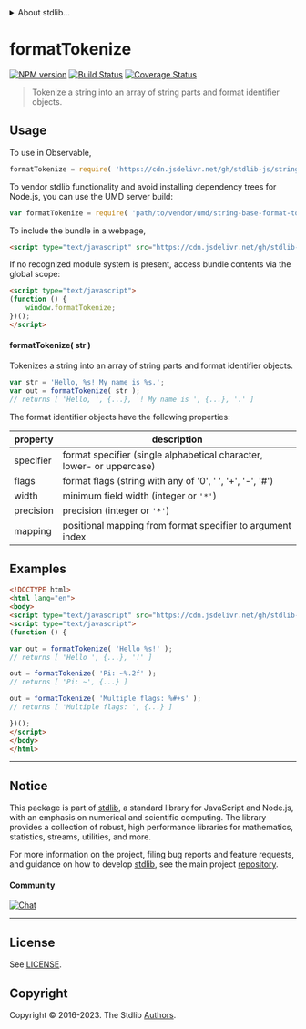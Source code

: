 <!--

@license Apache-2.0

Copyright (c) 2022 The Stdlib Authors.

Licensed under the Apache License, Version 2.0 (the "License");
you may not use this file except in compliance with the License.
You may obtain a copy of the License at

   http://www.apache.org/licenses/LICENSE-2.0

Unless required by applicable law or agreed to in writing, software
distributed under the License is distributed on an "AS IS" BASIS,
WITHOUT WARRANTIES OR CONDITIONS OF ANY KIND, either express or implied.
See the License for the specific language governing permissions and
limitations under the License.

-->


<details>
  <summary>
    About stdlib...
  </summary>
  <p>We believe in a future in which the web is a preferred environment for numerical computation. To help realize this future, we've built stdlib. stdlib is a standard library, with an emphasis on numerical and scientific computation, written in JavaScript (and C) for execution in browsers and in Node.js.</p>
  <p>The library is fully decomposable, being architected in such a way that you can swap out and mix and match APIs and functionality to cater to your exact preferences and use cases.</p>
  <p>When you use stdlib, you can be absolutely certain that you are using the most thorough, rigorous, well-written, studied, documented, tested, measured, and high-quality code out there.</p>
  <p>To join us in bringing numerical computing to the web, get started by checking us out on <a href="https://github.com/stdlib-js/stdlib">GitHub</a>, and please consider <a href="https://opencollective.com/stdlib">financially supporting stdlib</a>. We greatly appreciate your continued support!</p>
</details>

# formatTokenize

[![NPM version][npm-image]][npm-url] [![Build Status][test-image]][test-url] [![Coverage Status][coverage-image]][coverage-url] <!-- [![dependencies][dependencies-image]][dependencies-url] -->

> Tokenize a string into an array of string parts and format identifier objects.

<section class="intro">

</section>

<!-- /.intro -->



<section class="usage">

## Usage

To use in Observable,

```javascript
formatTokenize = require( 'https://cdn.jsdelivr.net/gh/stdlib-js/string-base-format-tokenize@umd/browser.js' )
```

To vendor stdlib functionality and avoid installing dependency trees for Node.js, you can use the UMD server build:

```javascript
var formatTokenize = require( 'path/to/vendor/umd/string-base-format-tokenize/index.js' )
```

To include the bundle in a webpage,

```html
<script type="text/javascript" src="https://cdn.jsdelivr.net/gh/stdlib-js/string-base-format-tokenize@umd/browser.js"></script>
```

If no recognized module system is present, access bundle contents via the global scope:

```html
<script type="text/javascript">
(function () {
    window.formatTokenize;
})();
</script>
```

#### formatTokenize( str )

Tokenizes a string into an array of string parts and format identifier objects.

```javascript
var str = 'Hello, %s! My name is %s.';
var out = formatTokenize( str );
// returns [ 'Hello, ', {...}, '! My name is ', {...}, '.' ]
```

The format identifier objects have the following properties:

| property  | description                                                           |
| --------- | --------------------------------------------------------------------- |
| specifier | format specifier (single alphabetical character, lower- or uppercase) |
| flags     | format flags (string with any of '0', ' ', '+', '-', '#')             |
| width     | minimum field width (integer or `'*'`)                                |
| precision | precision (integer or `'*'`)                                          |
| mapping   | positional mapping from format specifier to argument index            |

</section>

<!-- /.usage -->

<section class="examples">

## Examples

<!-- eslint no-undef: "error" -->

```html
<!DOCTYPE html>
<html lang="en">
<body>
<script type="text/javascript" src="https://cdn.jsdelivr.net/gh/stdlib-js/string-base-format-tokenize@umd/browser.js"></script>
<script type="text/javascript">
(function () {

var out = formatTokenize( 'Hello %s!' );
// returns [ 'Hello ', {...}, '!' ]

out = formatTokenize( 'Pi: ~%.2f' );
// returns [ 'Pi: ~', {...} ]

out = formatTokenize( 'Multiple flags: %#+s' );
// returns [ 'Multiple flags: ', {...} ]

})();
</script>
</body>
</html>
```

</section>

<!-- /.examples -->

<!-- Section for related `stdlib` packages. Do not manually edit this section, as it is automatically populated. -->

<section class="related">

</section>

<!-- /.related -->

<!-- Section for all links. Make sure to keep an empty line after the `section` element and another before the `/section` close. -->


<section class="main-repo" >

* * *

## Notice

This package is part of [stdlib][stdlib], a standard library for JavaScript and Node.js, with an emphasis on numerical and scientific computing. The library provides a collection of robust, high performance libraries for mathematics, statistics, streams, utilities, and more.

For more information on the project, filing bug reports and feature requests, and guidance on how to develop [stdlib][stdlib], see the main project [repository][stdlib].

#### Community

[![Chat][chat-image]][chat-url]

---

## License

See [LICENSE][stdlib-license].


## Copyright

Copyright &copy; 2016-2023. The Stdlib [Authors][stdlib-authors].

</section>

<!-- /.stdlib -->

<!-- Section for all links. Make sure to keep an empty line after the `section` element and another before the `/section` close. -->

<section class="links">

[npm-image]: http://img.shields.io/npm/v/@stdlib/string-base-format-tokenize.svg
[npm-url]: https://npmjs.org/package/@stdlib/string-base-format-tokenize

[test-image]: https://github.com/stdlib-js/string-base-format-tokenize/actions/workflows/test.yml/badge.svg?branch=main
[test-url]: https://github.com/stdlib-js/string-base-format-tokenize/actions/workflows/test.yml?query=branch:main

[coverage-image]: https://img.shields.io/codecov/c/github/stdlib-js/string-base-format-tokenize/main.svg
[coverage-url]: https://codecov.io/github/stdlib-js/string-base-format-tokenize?branch=main

<!--

[dependencies-image]: https://img.shields.io/david/stdlib-js/string-base-format-tokenize.svg
[dependencies-url]: https://david-dm.org/stdlib-js/string-base-format-tokenize/main

-->

[chat-image]: https://img.shields.io/gitter/room/stdlib-js/stdlib.svg
[chat-url]: https://app.gitter.im/#/room/#stdlib-js_stdlib:gitter.im

[stdlib]: https://github.com/stdlib-js/stdlib

[stdlib-authors]: https://github.com/stdlib-js/stdlib/graphs/contributors

[umd]: https://github.com/umdjs/umd
[es-module]: https://developer.mozilla.org/en-US/docs/Web/JavaScript/Guide/Modules

[deno-url]: https://github.com/stdlib-js/string-base-format-tokenize/tree/deno
[umd-url]: https://github.com/stdlib-js/string-base-format-tokenize/tree/umd
[esm-url]: https://github.com/stdlib-js/string-base-format-tokenize/tree/esm
[branches-url]: https://github.com/stdlib-js/string-base-format-tokenize/blob/main/branches.md

[stdlib-license]: https://raw.githubusercontent.com/stdlib-js/string-base-format-tokenize/main/LICENSE

</section>

<!-- /.links -->
